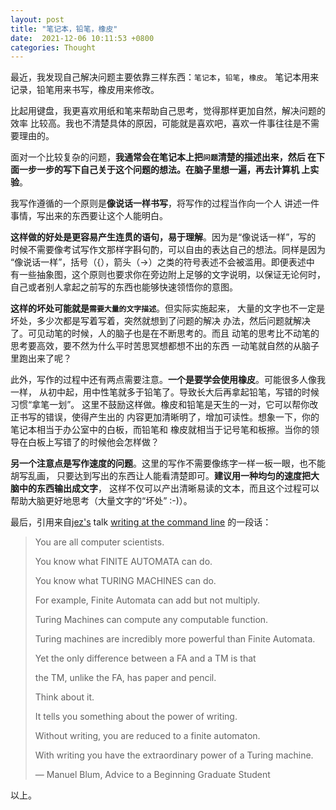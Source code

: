 ```yaml
---
layout: post
title: "笔记本，铅笔，橡皮"
date:  2021-12-06 10:11:53 +0800
categories: Thought
---
```


最近，我发现自己解决问题主要依靠三样东西：`笔记本`，`铅笔`，`橡皮`。
笔记本用来记录，铅笔用来书写，橡皮用来修改。

比起用键盘，我更喜欢用纸和笔来帮助自己思考，觉得那样更加自然，解决问题的效率
比较高。我也不清楚具体的原因，可能就是喜欢吧，喜欢一件事往往是不需要理由的。

面对一个比较复杂的问题，**我通常会在笔记本上把`问题`清楚的描述出来，然后
在下面一步一步的写下自己关于这个问题的想法。在脑子里想一遍，再去计算机
上实验**。

我写作遵循的一个原则是**像说话一样书写**，将写作的过程当作向一个人
讲述一件事情，写出来的东西要让这个人能明白。

**这样做的好处是更容易产生连贯的语句，易于理解**。因为是“像说话一样”，写的
时候不需要像考试写作文那样字斟句酌，可以自由的表达自己的想法。同样是因为
“像说话一样”，括号（{），箭头（->）之类的符号表述不会被滥用。即便表述中
有一些抽象图，这个原则也要求你在旁边附上足够的文字说明，以保证无论何时，
自己或者别人拿起之前写的东西也能够快速领悟你的意图。

**这样的坏处可能就是`需要大量的文字描述`**。但实际实施起来，
大量的文字也不一定是坏处，多少次都是写着写着，突然就想到了问题的解决
办法，然后问题就解决了。可见动笔的时候，人的脑子也是在不断思考的。而且
动笔的思考比不动笔的思考要高效，要不然为什么平时苦思冥想都想不出的东西
一动笔就自然的从脑子里跑出来了呢？

此外，写作的过程中还有两点需要注意。**一个是要学会使用橡皮**。可能很多人像我一样，
从初中起，用中性笔就多于铅笔了。导致长大后再拿起铅笔，写错的时候习惯“拿笔一划”。
这里不鼓励这样做。橡皮和铅笔是天生的一对，它可以帮你改正书写的错误，使得产生出的
内容更加清晰明了，增加可读性。想象一下，你的笔记本相当于办公室中的白板，而铅笔和
橡皮就相当于记号笔和板擦。当你的领导在白板上写错了的时候他会怎样做？

**另一个注意点是写作速度的问题**。这里的写作不需要像练字一样一板一眼，也不能胡写乱画，
只要达到写出的东西让人能看清楚即可。**建议用一种均匀的速度把大脑中的东西输出成文字**，
这样不仅可以产出清晰易读的文本，而且这个过程可以帮助大脑更好地思考（大量文字的“坏处” :-)）。

最后，引用来自[jez's](https://jez.io/) talk 
[writing at the command line](https://jez.io/talks/writing-at-the-command-line/)
的一段话：

> You are all computer scientists.
> 
> You know what FINITE AUTOMATA can do.
> 
> You know what TURING MACHINES can do.
> 
> For example, Finite Automata can add but not multiply.
> 
> Turing Machines can compute any computable function.
> 
> Turing machines are incredibly more powerful than Finite Automata.
> 
> Yet the only difference between a FA and a TM is that
> 
> the TM, unlike the FA, has paper and pencil.
> 
> Think about it.
> 
> It tells you something about the power of writing.
> 
> Without writing, you are reduced to a finite automaton.
> 
> With writing you have the extraordinary power of a Turing machine.
> 
> — Manuel Blum, Advice to a Beginning Graduate Student

以上。
